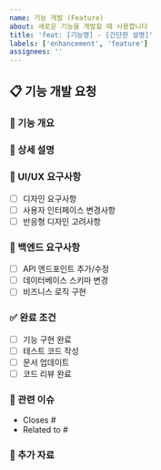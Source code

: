 ```yaml
---
name: 기능 개발 (Feature)
about: 새로운 기능을 개발할 때 사용합니다
title: 'feat: [기능명] - [간단한 설명]'
labels: ['enhancement', 'feature']
assignees: ''
---
```


## 📋 기능 개발 요청

### 🎯 기능 개요
<!-- 개발할 기능에 대한 간단한 설명을 작성해주세요 -->

### 📝 상세 설명
<!-- 기능의 구체적인 내용과 동작 방식을 설명해주세요 -->

### 🎨 UI/UX 요구사항
<!-- 프론트엔드 관련 요구사항이 있다면 작성해주세요 -->
- [ ] 디자인 요구사항
- [ ] 사용자 인터페이스 변경사항
- [ ] 반응형 디자인 고려사항

### 🔧 백엔드 요구사항
<!-- 백엔드 관련 요구사항이 있다면 작성해주세요 -->
- [ ] API 엔드포인트 추가/수정
- [ ] 데이터베이스 스키마 변경
- [ ] 비즈니스 로직 구현

### ✅ 완료 조건
<!-- 이 기능이 완료되었다고 판단할 수 있는 조건들을 나열해주세요 -->
- [ ] 기능 구현 완료
- [ ] 테스트 코드 작성
- [ ] 문서 업데이트
- [ ] 코드 리뷰 완료

### 🔗 관련 이슈
<!-- 관련된 다른 이슈가 있다면 링크해주세요 -->
- Closes #
- Related to #

### 📎 추가 자료
<!-- 참고할 수 있는 자료나 스크린샷이 있다면 첨부해주세요 -->
